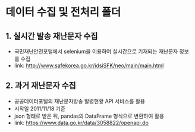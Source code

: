 # 데이터 수집 및 전처리 폴더
## 1. 실시간 발송 재난문자 수집
- 국민재난안전포털에서 selenium을 이용하여 실시간으로 기재되는 재난문자 정보를 수집
- link: http://www.safekorea.go.kr/idsiSFK/neo/main/main.html
## 2. 과거 재난문자 수집
- 공공데이터포털의 재난문자방송 발령현황 API 서비스를 활용
- 시작일 2011/11/18 기준
- json 형태로 받은 뒤, pandas의 DataFrame 형식으로 변환하여 활용
- link: https://www.data.go.kr/data/3058822/openapi.do
